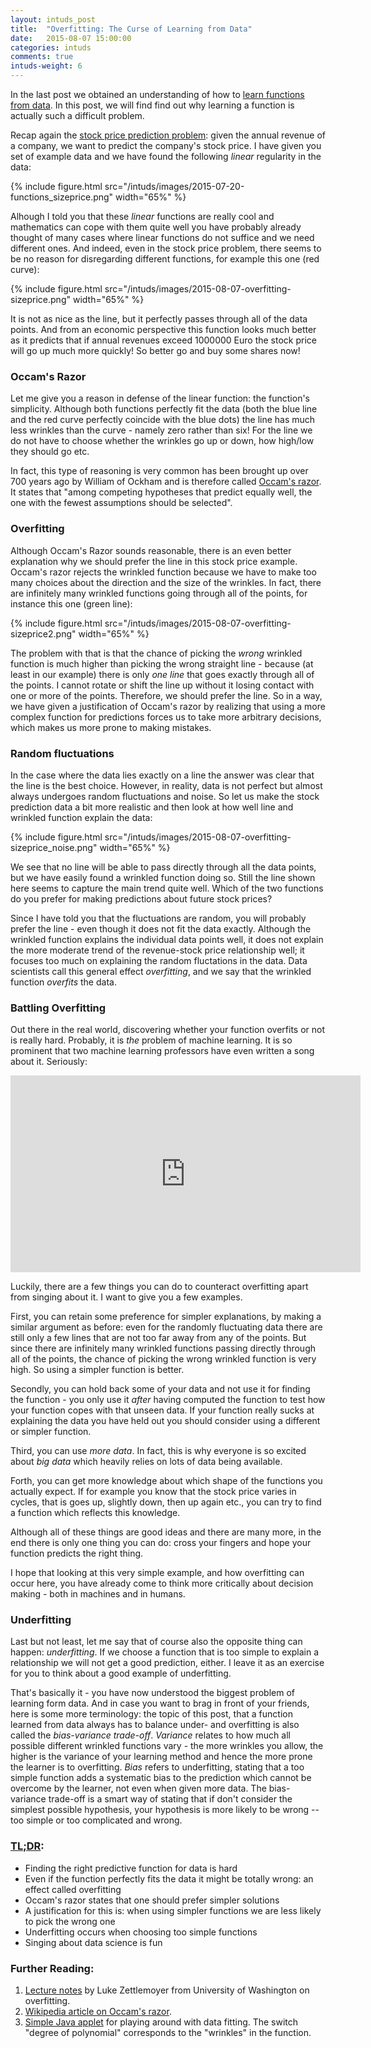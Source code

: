 ```yaml
---
layout: intuds_post
title:  "Overfitting: The Curse of Learning from Data"
date:   2015-08-07 15:00:00
categories: intuds
comments: true
intuds-weight: 6
---
```


In the last post we obtained an understanding of how to [learn functions from data](/intuds/2015/12/29/learning-functions.html). In this post, we will find 
find out why learning a function is actually such a difficult problem.

<!--
QUESTION: better explain by intuitive example, e.g. correlating the hypothesis that it is raining to the 
  hmm, but isn't that more about priors?
  -->

Recap again the  [stock price prediction problem](/intuds/2015/12/28/functions.html): given the annual revenue of a company, we want to predict the company's stock price. I have given you set of example data and we have found the following *linear* regularity in the data:

{% include figure.html src="/intuds/images/2015-07-20-functions_sizeprice.png" width="65%" %}

Alhough I told you that these *linear* functions are really cool and mathematics can cope with them quite well you have probably already thought of many cases where linear functions do not suffice and we need different ones. And indeed, even in the stock price problem, there seems to be no reason for disregarding different functions, for example this one (red curve): 

{% include figure.html src="/intuds/images/2015-08-07-overfitting-sizeprice.png" width="65%" %}

It is not as nice as the line, but it perfectly passes through all of the data points. And
from an economic perspective this function looks much better as it predicts that if annual revenues exceed 1000000 Euro the stock price will go up much more quickly! So better go and buy some shares now! 

### Occam's Razor

Let me give you a reason in defense of the linear function: the function's simplicity. Although both functions perfectly fit the data (both the blue line and the red curve perfectly coincide with the blue dots) the line has much less wrinkles than the curve - namely zero rather than six! For the line we do not have to choose whether the wrinkles go up or down, how high/low they should go etc. 

In fact, this type of reasoning is very common has been brought up over 700 years ago by William of Ockham and is therefore called [Occam's razor](https://en.wikipedia.org/wiki/Occam%27s_razor). It states that "among competing hypotheses that predict equally well, the one with the fewest assumptions should be selected". 

### Overfitting

Although Occam's Razor sounds reasonable, there is an even better explanation why we should prefer the line in this stock price example. Occam's razor rejects the wrinkled function because we have to make too many choices about the direction and the size of the wrinkles. In fact, there are infinitely many wrinkled functions going through all of the points, for instance this one (green line):

{% include figure.html src="/intuds/images/2015-08-07-overfitting-sizeprice2.png" width="65%" %}

The problem with that is that the chance of picking the *wrong* wrinkled function is much higher than picking the wrong straight line - because (at least in our example) there is only *one line* that goes exactly through all of the points. I cannot rotate or shift the line up without it losing contact with one or more of the points. Therefore, we should prefer the line. So in a way, we have given a justification of Occam's razor by realizing that using a more complex function for predictions forces us to take more arbitrary decisions, which makes us more prone to making mistakes.

### Random fluctuations

In the case where the data lies exactly on a line the answer was clear that the line is the best choice. However, in reality, data is not perfect but almost always undergoes random fluctuations and noise. So let us make the stock prediction data a bit more realistic and then look at how well line and wrinkled function explain the data:

{% include figure.html src="/intuds/images/2015-08-07-overfitting-sizeprice_noise.png" width="65%" %}

We see that no line will be able to pass directly through all the data points, but we have easily found a wrinkled function doing so. Still the line shown here seems to capture the main trend quite well. Which of the two functions do you prefer for making predictions about future stock prices? 

Since I have told you that the fluctuations are random, you will probably prefer the line - even though it does not fit the data exactly. Although the wrinkled function explains the individual data points well, it does not explain the more moderate trend of the revenue-stock price relationship well; it focuses too much on explaining the random fluctations in the data. Data scientists call this general effect *overfitting*, and we say that the wrinkled function *overfits* the data. 

### Battling Overfitting

Out there in the real world, discovering whether your function overfits or not is really hard. Probably, it is *the* problem of machine learning. 
It is so prominent that two machine learning professors have even written a song about it. Seriously:

<div class="imgcenter">
<iframe width="560" height="315" src="https://www.youtube.com/embed/DQWI1kvmwRg" frameborder="0" allowfullscreen></iframe>
</div>

Luckily, there are a few things you can do to counteract overfitting apart from singing about it. I want to give you a few examples.

First, you can retain some preference for simpler explanations, by making a similar argument as before: even for the randomly fluctuating data there are still only a few lines that are  not too far away from any of the points. But since there are infinitely many wrinkled functions passing directly through all of the points, the chance of picking the wrong wrinkled function is very high. So using a simpler function is better.

Secondly, you can hold back some of your data and not use it for finding the function - you only use it *after* having computed the function to test how your function copes with that unseen data. If your function really sucks at explaining the data you have held out you should consider using a different or simpler function.

Third, you can use *more data*. In fact, this is why everyone is so excited about *big data* which heavily relies on lots of data being available.

Forth, you can get more knowledge about which shape of the functions you actually expect. If for example you know that the stock price varies in cycles, that is goes up, slightly down, then up again etc., you can try to find a function which reflects this knowledge.

Although all of these things are good ideas and there are many more, in the end there is only one thing you can do: cross your fingers and hope your function predicts the right thing. 

I hope that looking at this very simple example, and how overfitting can occur here, you have already come to think more critically about decision making - both in machines and in humans.

### Underfitting

Last but not least, let me say that of course also the opposite thing can happen: *underfitting*. If we choose a function that is too simple to explain a relationship we will not get a good prediction, either. I leave it as an exercise for you to think about a good example of underfitting.

<!--  Quadratic function -->
That's basically it - you have now understood the biggest problem of learning form data.
And in case you want to brag in front of your friends, here is some more terminology: the topic of this post, that a function learned from data always has to balance under- and overfitting is also called the *bias-variance trade-off*. *Variance* relates to how much all possible different wrinkled functions vary - the more wrinkles you allow, the higher is the variance of your learning method and hence the more prone the learner is to overfitting. *Bias* refers to underfitting, stating that a too simple function adds a systematic bias to the prediction which cannot be overcome by the learner, not even when given more data. The bias-variance trade-off is a smart way of stating that if don't consider the simplest possible hypothesis, your hypothesis is more likely to be wrong -- too simple or too complicated and wrong.

<!--In the next post we will look at the problem of overfitting in the more complex image classification scenario, and we will see how the dimensionality aggrevates the problem of learning and overfitting even more. -->

### [TL;DR](http://de.urbandictionary.com/define.php?term=tl%3Bdr):
- Finding the right predictive function for data is hard
- Even if the function perfectly fits the data it might be totally wrong: an effect called overfitting
- Occam's razor states that one should prefer simpler solutions
- A justification for this is: when using simpler functions we are less likely to pick the wrong one   
- Underfitting occurs when choosing too simple functions
- Singing about data science is fun 

### <a name="further"></a>Further Reading:
1. <a name="[1]"></a>[Lecture notes](http://courses.cs.washington.edu/courses/cse546/12wi/slides/cse546wi12LinearRegression.pdf) by Luke Zettlemoyer from University of Washington on overfitting.
2. <a name="[2]"></a>[Wikipedia article on Occam's razor](https://en.wikipedia.org/wiki/Occam%27s_razor).
3. <a name="[2]"></a>[Simple Java applet](http://mste.illinois.edu/exner/java.f/leastsquares/) for playing around with data fitting. The switch "degree of polynomial" corresponds to the "wrinkles" in the function. 
